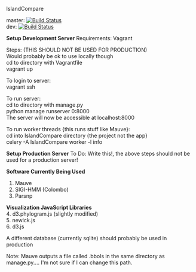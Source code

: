 IslandCompare

master: [![Build Status](https://travis-ci.com/brinkmanlab/IslandCompare.svg?token=SoRFeR6YxfonSdfpVcpV&branch=master)](https://travis-ci.com/brinkmanlab/IslandCompare)
<br>
dev: [![Build Status](https://travis-ci.com/brinkmanlab/IslandCompare.svg?token=SoRFeR6YxfonSdfpVcpV&branch=dev)](https://travis-ci.com/brinkmanlab/IslandCompare)

**Setup Development Server**
Requirements:
    Vagrant

Steps:
    (THIS SHOULD NOT BE USED FOR PRODUCTION)<br>
    Would probably be ok to use locally though<br>
    cd to directory with Vagrantfile<br>
    vagrant up<br>

To login to server:<br>
    vagrant ssh<br>

To run server:<br>
    cd to directory with manage.py<br>
    python manage runserver 0:8000<br>
    The server will now be accessible at localhost:8000<br>

To run worker threads {this runs stuff like Mauve}:<br>
    cd into IslandCompare directory {the project not the app}<br>
    celery -A IslandCompare worker -l info<br>

**Setup Production Server**
To Do: Write this!, the above steps should not be used for a production server!

**Software Currently Being Used**<br>
1. Mauve<br>
2. SIGI-HMM (Colombo)<br>
3. Parsnp<br>

**Visualization JavaScript Libraries**<br>
4. d3.phylogram.js (slightly modified)<br>
5. newick.js <br>
6. d3.js <br>

A different database (currently sqlite) should probably be used in production

Note: Mauve outputs a file called .bbols in the same directory as manage.py.... I'm not sure if I can change this path.
